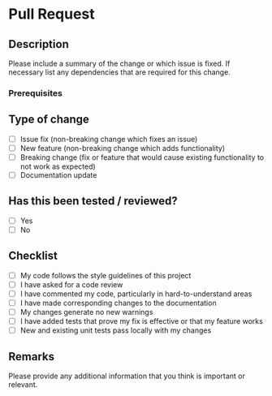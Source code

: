 # Pull Request

## Description

Please include a summary of the change or which issue is fixed. If necessary list any dependencies that are required for this change.



### Prerequisites



## Type of change

- [ ] Issue fix (non-breaking change which fixes an issue)
- [ ] New feature (non-breaking change which adds functionality)
- [ ] Breaking change (fix or feature that would cause existing functionality to not work as expected)
- [ ] Documentation update

## Has this been tested / reviewed?

- [ ] Yes
- [ ] No

## Checklist

- [ ] My code follows the style guidelines of this project
- [ ] I have asked for a code review
- [ ] I have commented my code, particularly in hard-to-understand areas
- [ ] I have made corresponding changes to the documentation
- [ ] My changes generate no new warnings
- [ ] I have added tests that prove my fix is effective or that my feature works
- [ ] New and existing unit tests pass locally with my changes

## Remarks

Please provide any additional information that you think is important or relevant.